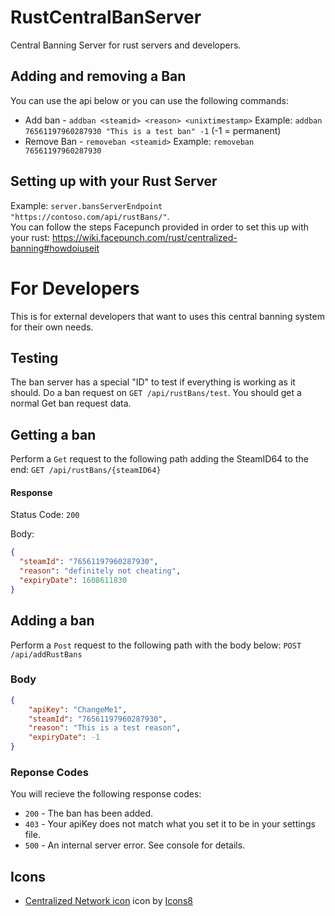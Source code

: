 # RustCentralBanServer
Central Banning Server for rust servers and developers.

## Adding and removing a Ban
You can use the api below or you can use the following commands:
* Add ban    - `addban <steamid> <reason> <unixtimestamp>` Example: `addban 76561197960287930 "This is a test ban" -1` (-1 = permanent)
* Remove Ban - `removeban <steamid>` Example: `removeban 76561197960287930`

## Setting up with your Rust Server
Example: ```server.bansServerEndpoint "https://contoso.com/api/rustBans/"```.
<br>
You can follow the steps Facepunch provided in order to set this up with your rust: https://wiki.facepunch.com/rust/centralized-banning#howdoiuseit

# For Developers
This is for external developers that want to uses this central banning system for their own needs.

## Testing
The ban server has a special "ID" to test if everything is working as it should. Do a ban request on `GET /api/rustBans/test`. You should get a normal Get ban request data.

## Getting a ban
Perform a `Get` request to the following path adding the SteamID64 to the end: `GET /api/rustBans/{steamID64}`

#### Response
Status Code: `200`

Body:
```json
{
  "steamId": "76561197960287930",
  "reason": "definitely not cheating",
  "expiryDate": 1608611830
}
```

## Adding a ban
Perform a `Post` request to the following path with the body below: `POST /api/addRustBans`

### Body
```json
{
    "apiKey": "ChangeMe1",
    "steamId": "76561197960287930",
    "reason": "This is a test reason",
    "expiryDate": -1
}
```

### Reponse Codes
You will recieve the following response codes:
* `200` - The ban has been added.
* `403` - Your apiKey does not match what you set it to be in your settings file.
* `500` - An internal server error. See console for details.

## Icons
* <a target="_blank" href="https://icons8.com/icons/set/centralized-network">Centralized Network icon</a> icon by <a target="_blank" href="https://icons8.com">Icons8</a>